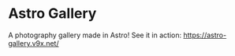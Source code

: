 # Astro Gallery

A photography gallery made in Astro!
See it in action: https://astro-gallery.v9x.net/
